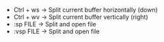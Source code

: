 - Ctrl + ws -> Split current buffer horizontally (down)
- Ctrl + wv -> Split current buffer vertically (right)
- :sp FILE -> Split and open file
- :vsp FILE -> Split and open file